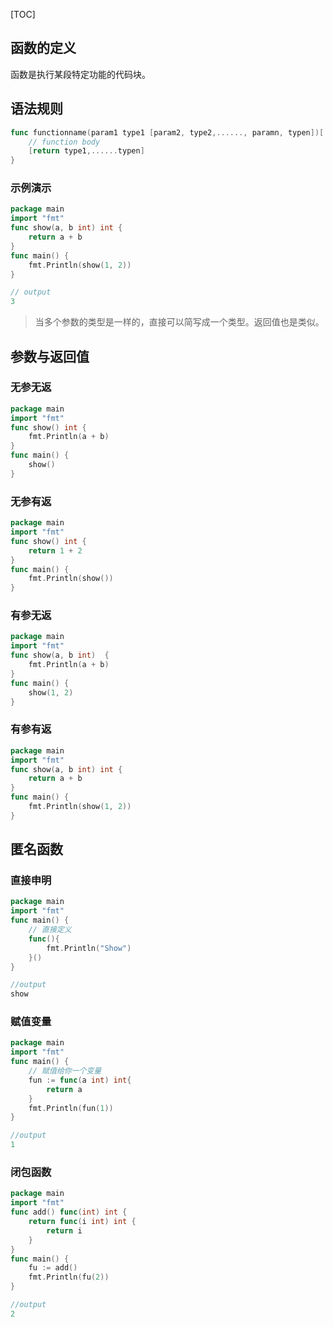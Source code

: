 [TOC]

## 函数的定义

函数是执行某段特定功能的代码块。

## 语法规则

```go
func functionname(param1 type1 [param2, type2,......, paramn, typen])[ (type1,......typen) ]{  
	// function body
	[return type1,......typen]
}
```
### 示例演示

```go
package main
import "fmt"
func show(a, b int) int {
	return a + b
}
func main() {
	fmt.Println(show(1, 2))
}
```
```go
// output 
3
```
> 当多个参数的类型是一样的，直接可以简写成一个类型。返回值也是类似。

## 参数与返回值

### 无参无返

```go
package main
import "fmt"
func show() int {
	fmt.Println(a + b)
}
func main() {
	show()
}
```

### 无参有返

```go
package main
import "fmt"
func show() int {
	return 1 + 2
}
func main() {
	fmt.Println(show())
}
```

### 有参无返

```go
package main
import "fmt"
func show(a, b int)  {
	fmt.Println(a + b)
}
func main() {
	show(1, 2)
}
```

### 有参有返

```go
package main
import "fmt"
func show(a, b int) int {
	return a + b
}
func main() {
	fmt.Println(show(1, 2))
}
```

## 匿名函数

### 直接申明

```go
package main
import "fmt"
func main() {
	// 直接定义
	func(){
		fmt.Println("Show")
	}()
}
```
```go
//output
show
```

### 赋值变量

```go
package main
import "fmt"
func main() {
	// 赋值给你一个变量
	fun := func(a int) int{
		return a
	}
	fmt.Println(fun(1))
}
```
```go
//output
1
```

### 闭包函数

```go
package main
import "fmt"
func add() func(int) int {
	return func(i int) int {
		return i
	}
}
func main() {
	fu := add()
	fmt.Println(fu(2))
}
```
```go
//output
2
```